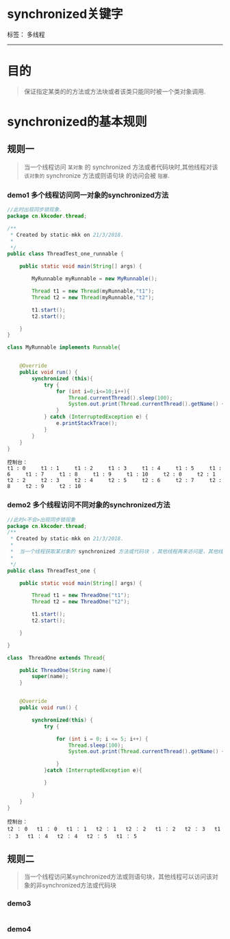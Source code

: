 ﻿# synchronized关键字

标签： 多线程

---

# 目的
> 保证指定某类的的方法或方法块或者该类只能同时被一个类对象调用.

# synchronized的基本规则

## 规则一
> 当一个线程访问 `某对象` 的 synchronized 方法或者代码块时,其他线程对该 `该对象的` synchronize 方法或则语句块 的访问会被 `阻塞`. 

### demo1 多个线程访问同一对象的synchronized方法
```java
//此时出现同步锁现象.
package cn.kkcoder.thread;

/**
 * Created by static-mkk on 21/3/2018.
 *
 */
public class ThreadTest_one_runnable {

    public static void main(String[] args) {

        MyRunnable myRunnable = new MyRunnable();

        Thread t1 = new Thread(myRunnable,"t1");
        Thread t2 = new Thread(myRunnable,"t2");

        t1.start();
        t2.start();

    }
}

class MyRunnable implements Runnable{


    @Override
    public void run() {
        synchronized (this){
            try {
                for (int i=0;i<=10;i++){
                    Thread.currentThread().sleep(100);
                    System.out.print(Thread.currentThread().getName() + " : " + i + "     ");
                }
            } catch (InterruptedException e) {
                e.printStackTrace();
            }
        }
    }
}
```
    控制台：
    t1 : 0     t1 : 1     t1 : 2     t1 : 3     t1 : 4     t1 : 5     t1 : 6     t1 : 7     t1 : 8     t1 : 9     t1 : 10     t2 : 0     t2 : 1     t2 : 2     t2 : 3     t2 : 4     t2 : 5     t2 : 6     t2 : 7     t2 : 8     t2 : 9     t2 : 10     


### demo2 多个线程访问不同对象的synchronized方法
```java
//此时<不会>出现同步锁现象
package cn.kkcoder.thread;
/**
 * Created by static-mkk on 21/3/2018.
 *
 *  当一个线程获取某对象的 synchronized 方法或代码块 ，其他线程再来访问是，其他线程会出现堵塞状态.
 *
 */
public class ThreadTest_one {

    public static void main(String[] args) {

        Thread t1 = new ThreadOne("t1");
        Thread t2 = new ThreadOne("t2");

        t1.start();
        t2.start();

    }

}

class  ThreadOne extends Thread{

    public ThreadOne(String name){
        super(name);
    }


    @Override
    public void run() {

        synchronized(this) {
            try {

                for (int i = 0; i <= 5; i++) {
                    Thread.sleep(100);
                    System.out.print(Thread.currentThread().getName() + " ： " + i + "   ");

                }
            }catch (InterruptedException e){

            }

        }
    }
}
```
    
    控制台：
    t2 ： 0   t1 ： 0   t1 ： 1   t2 ： 1   t2 ： 2   t1 ： 2   t2 ： 3   t1 ： 3   t1 ： 4   t2 ： 4   t2 ： 5   t1 ： 5   


## 规则二
> 当一个线程访问某synchronized方法或则语句块，其他线程可以访问该对象的非synchronized方法或代码块

### demo3
```java

```
### demo4
```java

```
